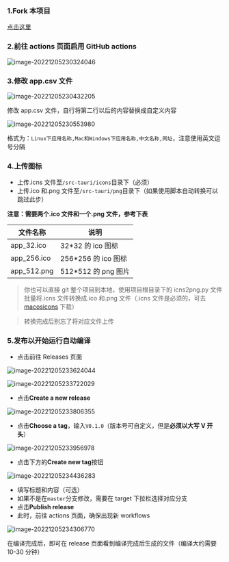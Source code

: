 ### 1.Fork 本项目

[点击这里](https://github.com/tw93/Pake/fork)

### 2.前往 actions 页面启用 GitHub actions

![image-20221205230324046](https://gw.alipayobjects.com/zos/k/pake/assets/image-20221205230324046.png)

### 3.修改 app.csv 文件

![image-20221205230432205](https://gw.alipayobjects.com/zos/k/pake/assets/image-20221205230432205.png)

修改 app.csv 文件，自行将第二行以后的内容替换成自定义内容

![image-20221205230553980](https://gw.alipayobjects.com/zos/k/pake/assets/image-20221205230553980.png)

格式为：`Linux下应用名称,Mac和Windows下应用名称,中文名称,网址`，注意使用英文逗号分隔

### 4.上传图标

- 上传.icns 文件至`/src-tauri/icons`目录下（必须）
- 上传.ico 和.png 文件至`/src-tauri/png`目录下（如果使用脚本自动转换可以跳过此步）

**注意：需要两个.ico 文件和一个.png 文件，参考下表**

| 文件名称    | 说明                 |
| ----------- | -------------------- |
| app_32.ico  | 32\*32 的 ico 图标   |
| app_256.ico | 256\*256 的 ico 图标 |
| app_512.png | 512\*512 的 png 图片 |

> 你也可以直接 git 整个项目到本地，使用项目根目录下的 icns2png.py 文件批量将.icns 文件转换成.ico 和.png 文件（.icns 文件是必须的，可去 [macosicons](https://macosicons.com/#/) 下载）

> 转换完成后别忘了将对应文件上传

### 5.发布以开始运行自动编译

- 点击前往 Releases 页面

![image-20221205233624044](https://gw.alipayobjects.com/zos/k/pake/assets/image-20221205233624044.png)

![image-20221205233722029](https://gw.alipayobjects.com/zos/k/pake/assets/image-20221205233722029.png)

- 点击**Create a new release**

![image-20221205233806355](https://gw.alipayobjects.com/zos/k/pake/assets/image-20221205233806355.png)

- 点击**Choose a tag**，输入`V0.1.0`（版本号可自定义，但是**必须以大写 V 开头**）

![image-20221205233956978](https://gw.alipayobjects.com/zos/k/pake/assets/image-20221205233956978.png)

- 点击下方的**Create new tag**按钮

![image-20221205234436283](https://gw.alipayobjects.com/zos/k/pake/assets/image-20221205234436283.png)

- 填写标题和内容（可选）
- 如果不是在`master`分支修改，需要在 target 下拉栏选择对应分支
- 点击**Publish release**
- 此时，前往 actions 页面，确保出现新 workflows

![image-20221205234306770](https://gw.alipayobjects.com/zos/k/pake/assets/image-20221205234306770.png)

在编译完成后，即可在 release 页面看到编译完成后生成的文件（编译大约需要 10-30 分钟）
